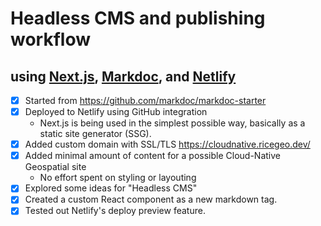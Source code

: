 # Headless CMS and publishing workflow

## using [Next.js](https://nextjs.org/), [Markdoc](https://markdoc.dev/), and [Netlify](https://www.netlify.com/)

- [x] Started from https://github.com/markdoc/markdoc-starter
- [x] Deployed to Netlify using GitHub integration
    * Next.js is being used in the simplest possible way, basically as a static site generator (SSG).
- [x] Added custom domain with SSL/TLS https://cloudnative.ricegeo.dev/
- [x] Added minimal amount of content for a possible Cloud-Native Geospatial site
    * No effort spent on styling or layouting
- [x] Explored some ideas for "Headless CMS"
- [x] Created a custom React component as a new markdown tag.
- [x] Tested out Netlify's deploy preview feature.
